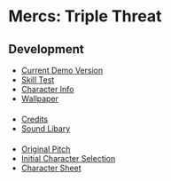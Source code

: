 <style>
  li.block { margin-top:20px; }  
</style>

<h1>Mercs: Triple Threat</h1>
<h2>Development</h2>

<ul>
  <li><a href="https://mercsteam.github.io/main/gameplayDemo_v16.html">Current Demo Version</a></li>
  <li><a href="https://mercsteam.github.io/main/skillTest.html">Skill Test</a></li>
  <li><a href="https://mercsteam.github.io/main/characters">Character Info</a></li>
  <li><a href="https://mercsteam.github.io/main/characters/wallpaper.png">Wallpaper</a></li>
  
  <li class="block"><a href="https://mercsteam.github.io/main/credits.html">Credits</a></li>
  <li><a href="https://mercsteam.github.io/main/sounds.html">Sound Libary</a></li>
  
  <li class="block"><a href="http://nickcomics.ca/Brock/Reveal/concept.php">Original Pitch</a></li>
  <li><a href="http://nickcomics.ca/Brock/Mercs/select.html">Initial Character Selection</a></li>
  <li><a href="http://nickcomics.ca/Brock/portfolio/images/Mercs_character_sheet.png">Character Sheet</a></li>
</ul>
